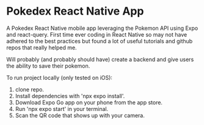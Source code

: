# Pokedex React Native App

A Pokedex React Native mobile app leveraging the Pokemon API using Expo and react-query.
First time ever coding in React Native so may not have adhered to the best practices but found a lot of useful tutorials and github repos that really helped me.

Will probably (and probably should have) create a backend and give users the ability to save their pokemon.

To run project locally (only tested on iOS):

1. clone repo.
2. Install dependencies with 'npx expo install'.
3. Download Expo Go app on your phone from the app store.
4. Run 'npx expo start' in your terminal.
5. Scan the QR code that shows up with your camera.
